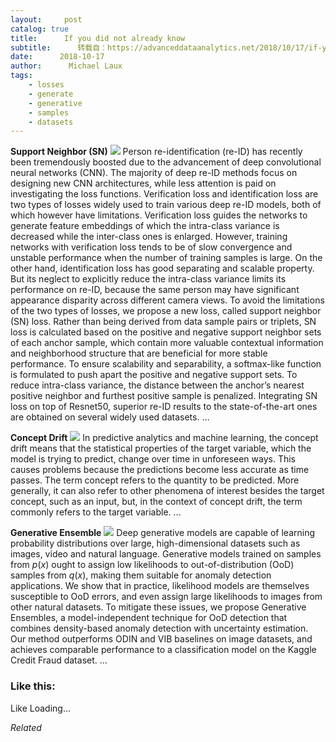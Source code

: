 ```yaml
---
layout:     post
catalog: true
title:      If you did not already know
subtitle:      转载自：https://advanceddataanalytics.net/2018/10/17/if-you-did-not-already-know-516/
date:      2018-10-17
author:      Michael Laux
tags:
    - losses
    - generate
    - generative
    - samples
    - datasets
---
```


**Support Neighbor (SN)** ![](https://aboutdataanalytics.files.wordpress.com/2015/01/google.png?w=529)
Person re-identification (re-ID) has recently been tremendously boosted due to the advancement of deep convolutional neural networks (CNN). The majority of deep re-ID methods focus on designing new CNN architectures, while less attention is paid on investigating the loss functions. Verification loss and identification loss are two types of losses widely used to train various deep re-ID models, both of which however have limitations. Verification loss guides the networks to generate feature embeddings of which the intra-class variance is decreased while the inter-class ones is enlarged. However, training networks with verification loss tends to be of slow convergence and unstable performance when the number of training samples is large. On the other hand, identification loss has good separating and scalable property. But its neglect to explicitly reduce the intra-class variance limits its performance on re-ID, because the same person may have significant appearance disparity across different camera views. To avoid the limitations of the two types of losses, we propose a new loss, called support neighbor (SN) loss. Rather than being derived from data sample pairs or triplets, SN loss is calculated based on the positive and negative support neighbor sets of each anchor sample, which contain more valuable contextual information and neighborhood structure that are beneficial for more stable performance. To ensure scalability and separability, a softmax-like function is formulated to push apart the positive and negative support sets. To reduce intra-class variance, the distance between the anchor’s nearest positive neighbor and furthest positive sample is penalized. Integrating SN loss on top of Resnet50, superior re-ID results to the state-of-the-art ones are obtained on several widely used datasets. … 

**Concept Drift** ![](https://aboutdataanalytics.files.wordpress.com/2015/01/google.png?w=529)
In predictive analytics and machine learning, the concept drift means that the statistical properties of the target variable, which the model is trying to predict, change over time in unforeseen ways. This causes problems because the predictions become less accurate as time passes. The term concept refers to the quantity to be predicted. More generally, it can also refer to other phenomena of interest besides the target concept, such as an input, but, in the context of concept drift, the term commonly refers to the target variable. … 

**Generative Ensemble** ![](https://aboutdataanalytics.files.wordpress.com/2015/01/google.png?w=529)
Deep generative models are capable of learning probability distributions over large, high-dimensional datasets such as images, video and natural language. Generative models trained on samples from $p(x)$ ought to assign low likelihoods to out-of-distribution (OoD) samples from $q(x)$, making them suitable for anomaly detection applications. We show that in practice, likelihood models are themselves susceptible to OoD errors, and even assign large likelihoods to images from other natural datasets. To mitigate these issues, we propose Generative Ensembles, a model-independent technique for OoD detection that combines density-based anomaly detection with uncertainty estimation. Our method outperforms ODIN and VIB baselines on image datasets, and achieves comparable performance to a classification model on the Kaggle Credit Fraud dataset. … 





### Like this:

Like Loading...


*Related*

